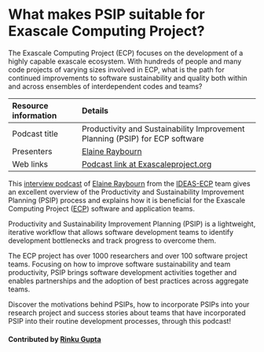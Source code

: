 # What makes PSIP suitable for Exascale Computing Project?

<!-- deck start -->
The Exascale Computing Project (ECP) focuses on the development of a highly capable exascale ecosystem. With hundreds of people and many code projects of varying sizes involved in ECP, what is the path for continued improvements to software sustainability and quality both within and across ensembles of interdependent codes and teams?
<!-- deck end-->

Resource information | Details 
:--- | :--- 
Podcast title  | Productivity and Sustainability Improvement Planning (PSIP) for ECP software
Presenters | [Elaine Raybourn](https://github.com/elaineraybourn)
Web links | [Podcast link at Exascaleproject.org ](https://exascaleproject.org/method-enables-collaborative-software-teams-to-enhance-effectiveness-and-efficiency/)

This [interview podcast](https://exascaleproject.org/method-enables-collaborative-software-teams-to-enhance-effectiveness-and-efficiency/ "PSIP for ECP") of [Elaine Raybourn](https://github.com/elaineraybourn "Elaine Raybourn Profile") from the [IDEAS-ECP](https://ideas-productivity.org) team gives an excellent overview of the Productivity and Sustainability Improvement Planning (PSIP) process and explains how it is beneficial for the Exascale Computing Project ([ECP](https://exascaleproject.org)) software and application teams.

Productivity and Sustainability Improvement Planning (PSIP) is a lightweight, iterative workflow that allows software development teams to identify development bottlenecks and track progress to overcome them. 

The ECP project has over 1000 researchers and over 100 software project teams. Focusing on how to improve software sustainability and team productivity, PSIP brings software development activities together and enables partnerships and the adoption of best practices across aggregate teams.

Discover the motivations behind PSIPs, how to incorporate PSIPs into your research project and success stories about teams that have incorporated PSIP into their routine development processes, through this podcast!

#### Contributed by [Rinku Gupta](https://github.com/rinkug)


<!---
Publish: yes
Pinned: yes
Categories: Planning, Collaboration
Topics: Software process improvement, strategies for more effective teams
Tags: podcast-episode
Level: 2
Prerequisites: defaults
Aggregate: none
--->
